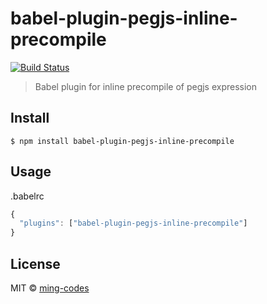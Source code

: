 # babel-plugin-pegjs-inline-precompile

[![Build Status](https://travis-ci.org/ming-codes/babel-plugin-pegjs-inline-precompile.svg?branch=master)](https://travis-ci.org/ming-codes/babel-plugin-pegjs-inline-precompile)

> Babel plugin for inline precompile of pegjs expression


## Install

```
$ npm install babel-plugin-pegjs-inline-precompile
```


## Usage

.babelrc

```js
{
  "plugins": ["babel-plugin-pegjs-inline-precompile"]
}
```

## License

MIT © [ming-codes](https://ming-codes.github.io)
